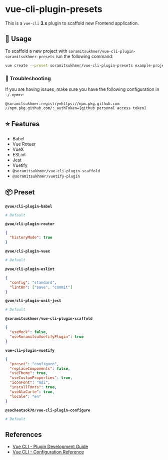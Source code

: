 # vue-cli-plugin-presets

This is a `vue-cli` **3.x** plugin to scaffold new Frontend application.

## 🤘 Usage

To scaffold a new project with `soramitsukhmer/vue-cli-plugin-soramitsukhmer-presets` run the following command:

```sh
vue create --preset soramitsukhmer/vue-cli-plugin-presets example-project
```

### 💁 Troubleshooting

If you are having issues, make sure you have the following configuration in `~/.npmrc`:

```
@soramitsukhmer:registry=https://npm.pkg.github.com
//npm.pkg.github.com/:_authToken=[github personal access token]
```


## ⭐ Features

- Babel
- Vue Rotuer
- VueX
- ESLint
- Jest
- Vuetify
- `@soramitsukhmer/vue-cli-plugin-scaffold`
- `@soramitsukhmer/vuetify-plugin`

## 📦 Preset

**`@vue/cli-plugin-babel`**
```sh
# Default
```

**`@vue/cli-plugin-router`**
```json
{
  "historyMode": true
}
```

**`@vue/cli-plugin-vuex`**
```sh
# Default
```

**`@vue/cli-plugin-eslint`**
```json
{
  "config": "standard",
  "lintOn": ["save", "commit"]
}
```

**`@vue/cli-plugin-unit-jest`**
```sh
# Default
```


**`@soramitsukhmer/vue-cli-plugin-scaffold`**
```json
{
  "useMock": false,
  "useSoramitsuVuetifyPlugin": true
}
```

**`vue-cli-plugin-vuetify`**
```json
{
  "preset": "configure",
  "replaceComponents": false,
  "useTheme": true,
  "useCustomProperties": true,
  "iconFont": "mdi",
  "installFonts": true,
  "useAlaCarte": true,
  "locale": "en"
}
```

**`@socheatsok78/vue-cli-plugin-configure`**
```sh
# Default
```

## References

- [Vue CLI - Plugin Development Guide](https://cli.vuejs.org/dev-guide/plugin-dev.html#getting-started)
- [Vue CLI - Configuration Reference](https://cli.vuejs.org/config/#configuration-reference)
